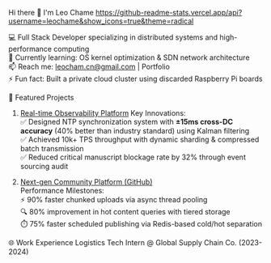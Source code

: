 Hi there 👋 I'm Leo Chame
https://github-readme-stats.vercel.app/api?username=leochame&show_icons=true&theme=radical    
   
💻 ​Full Stack Developer specializing in distributed systems and high-performance computing    
🌱 ​Currently learning: OS kernel optimization & SDN network architecture   
📫 ​Reach me: leocham.cn@gmail.com | Portfolio     
⚡ ​Fun fact: Built a private cloud cluster using discarded Raspberry Pi boards    

🚀 Featured Projects
1. [Real-time Observability Platform](https://github.com/leochame/adam-monitor)
Key Innovations:   
✅ Designed NTP synchronization system with ​**±15ms cross-DC accuracy** (40% better than industry standard) using Kalman filtering   
✅ Achieved ​10k+ TPS throughput with dynamic sharding & compressed batch transmission   
✅ Reduced critical manuscript blockage rate by ​32% through event sourcing audit   

2. [Next-gen Community Platform (GitHub)](https://github.com/leochame/adam-forum-backend)   
Performance Milestones:   
⚡ ​90% faster chunked uploads via async thread pooling   
🔍 ​80% improvement in hot content queries with tiered storage   
⏱️ ​75% faster scheduled publishing via Redis-based cold/hot separation    

🌐 Work Experience
Logistics Tech Intern @ Global Supply Chain Co. (2023-2024)

